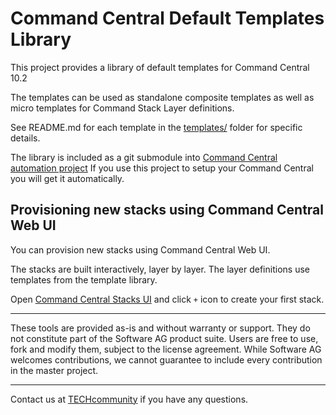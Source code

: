 # Command Central Default Templates Library

This project provides a library of default templates for
Command Central 10.2

The templates can be used as standalone composite templates as well as
micro templates for Command Stack Layer definitions.

See README.md for each template in the [templates/](templates/) folder
for specific details.

The library is included as a git submodule into
[Command Central automation project](https://github.com/SoftwareAG/sagdevops-cc-server)
If you use this project to setup your Command Central you will get it automatically.

## Provisioning new stacks using Command Central Web UI

You can provision new stacks using Command Central Web UI.

The stacks are built interactively, layer by layer. The layer definitions
use templates from the template library.

Open [Command Central Stacks UI](https://0.0.0.0:8091/cce/web/?entry=stacks#stacks:)
and click `+` icon to create your first stack.

______________________
These tools are provided as-is and without warranty or support. They do not constitute part of the Software AG product suite. Users are free to use, fork and modify them, subject to the license agreement. While Software AG welcomes contributions, we cannot guarantee to include every contribution in the master project.
______________________
Contact us at [TECHcommunity](mailto:technologycommunity@softwareag.com?subject=Github/SoftwareAG) if you have any questions.
